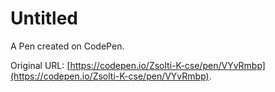 # Untitled

A Pen created on CodePen.

Original URL: [https://codepen.io/Zsolti-K-cse/pen/VYvRmbp](https://codepen.io/Zsolti-K-cse/pen/VYvRmbp).

